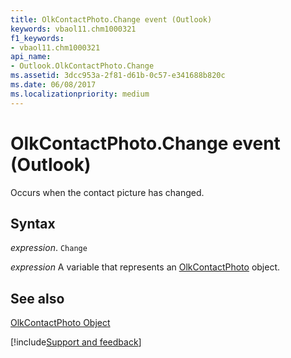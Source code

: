 ```yaml
---
title: OlkContactPhoto.Change event (Outlook)
keywords: vbaol11.chm1000321
f1_keywords:
- vbaol11.chm1000321
api_name:
- Outlook.OlkContactPhoto.Change
ms.assetid: 3dcc953a-2f81-d61b-0c57-e341688b820c
ms.date: 06/08/2017
ms.localizationpriority: medium
---
```



# OlkContactPhoto.Change event (Outlook)

Occurs when the contact picture has changed.


## Syntax

_expression_. `Change`

_expression_ A variable that represents an [OlkContactPhoto](Outlook.OlkContactPhoto.md) object.


## See also


[OlkContactPhoto Object](Outlook.OlkContactPhoto.md)

[!include[Support and feedback](~/includes/feedback-boilerplate.md)]